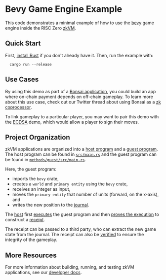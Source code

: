 # Bevy Game Engine Example
This code demonstrates a minimal example of how to use the [bevy] game engine inside the RISC Zero [zkVM].

## Quick Start
First, [install Rust] if you don't already have it.
Then, run the example with:
```
  cargo run --release
```

## Use Cases
By using this demo as part of a [Bonsai application], you could build an app where on-chain payment depends on off-chain gameplay.
To learn more about this use case, check out our Twitter thread about using Bonsai as a [zk coprocessor].

To link gameplay to a particular player, you may want to pair this demo with the [ECDSA] demo, which would allow a player to sign their moves.

## Project Organization
zkVM applications are organized into a [host program] and a [guest program].
The host program can be found in [`src/main.rs`](src/main.rs) and the guest program can be found in [`methods/guest/src/main.rs`](methods/guest/src/main.rs).

Here, the guest program:
- imports the `bevy` crate,
- creates a `world` and `primary entity` using the `bevy` crate,
- receives an integer as input,
- moves the `primary entity` that number of units (forward, on the x-axis), and
- writes the new position to the [journal].

The [host] first [executes] the guest program and then [proves the execution] to construct a [receipt].

The receipt can be passed to a third party, who can extract the new game state from the journal.
The receipt can also be [verified] to ensure the integrity of the gameplay.

## More Resources
For more information about building, running, and testing zkVM applications, see our [developer docs].

[bevy]: https://bevyengine.org/
[install Rust]: https://doc.rust-lang.org/cargo/getting-started/installation.html
[zkVM]: https://dev.risczero.com/terminology#zero-knowledge-virtual-machine-zkvm
[host]: https://dev.risczero.com/terminology#host
[executes]: https://dev.risczero.com/terminology#execute
[guest program]: https://dev.risczero.com/terminology#guest-program
[host program]: https://dev.risczero.com/terminology#host-program
[proves the execution]: https://dev.risczero.com/terminology#prove
[receipt]: https://dev.risczero.com/terminology#receipt
[verified]: https://dev.risczero.com/terminology#verify
[journal]: https://dev.risczero.com/terminology#journal
[developer docs]: https://dev.risczero.com/zkvm
[Bonsai application]: https://dev.bonsai.xyz
[zk coprocessor]: https://twitter.com/RiscZero/status/1677316664772132864
[src/main.rs]: /src/main.rs
[ECDSA]: https://github.com/risc0/risc0/tree/main/examples/ecdsa
